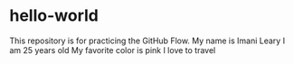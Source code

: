 # hello-world
This repository is for practicing the GitHub Flow.
My name is Imani Leary
I am 25 years old
My favorite color is pink
I love to travel
